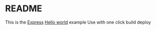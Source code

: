 # README

This is the [Express](https://expressjs.com) [Hello world](https://expressjs.com/en/starter/hello-world.html) example 
Use with one click build deploy
